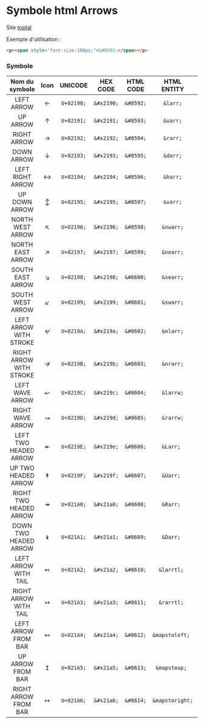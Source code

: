 # Symbole html Arrows

Site [toptal](https://www.toptal.com/designers/htmlarrows/arrows/)

Exemple d'utilisation : 

```html
<p><span style="font-size:100px;">&#8592;</span></p>
```

### Symbole

| Nom du symbole            | Icon | UNICODE     | HEX CODE     | HTML CODE    | HTML ENTITY     | -------- |
| :-----------------------: | :--: | :---------: | :----------: | :----------: | :---------:     | :------: |
| LEFT ARROW                |  ←   | `U+02190;`  | `&#x2190;`   | `&#8592;`    | `&larr;`        | \2190    |
| UP ARROW                  |  ↑   | `U+02191;`  | `&#x2191;`   | `&#8593;`    | `&uarr;`        | \2191    |
| RIGHT ARROW               |  →   | `U+02192;`  | `&#x2192;`   | `&#8594;`    | `&rarr;`        | \2192    |
| DOWN ARROW                |  ↓   | `U+02193;`  | `&#x2193;`   | `&#8595;`    | `&darr;`        | \2193    |
| LEFT RIGHT ARROW          |  ↔   | `U+02194;`  | `&#x2194;`   | `&#8596;`    | `&harr;`        | \2194    |
| UP DOWN ARROW             |  ↕   | `U+02195;`  | `&#x2195;`   | `&#8597;`    | `&varr;`        | \2195    |
| NORTH WEST ARROW          |  ↖   | `U+02196;`  | `&#x2196;`   | `&#8598;`    | `&nwarr;`       | \2196    |
| NORTH EAST ARROW          |  ↗   | `U+02197;`  | `&#x2197;`   | `&#8599;`    | `&nearr;`       | \2197    |
| SOUTH EAST ARROW          |  ↘   | `U+02198;`  | `&#x2198;`   | `&#8600;`    | `&searr;`       | \2198    |
| SOUTH WEST ARROW          |  ↙   | `U+02199;`  | `&#x2199;`   | `&#8601;`    | `&swarr;`       | \2199    |
| LEFT ARROW WITH STROKE    |  ↚   | `U+0219A;`  | `&#x219a;`   | `&#8602;`    | `&nlarr;`       | \219A    |
| RIGHT ARROW WITH STROKE   |  ↛   | `U+0219B;`  | `&#x219b;`   | `&#8603;`    | `&nrarr;`       | \219B    |
| LEFT WAVE ARROW           |  ↜   | `U+0219C;`  | `&#x219c;`   | `&#8604;`    | `&larrw;`       | \219C    |
| RIGHT WAVE ARROW          |  ↝   | `U+0219D;`  | `&#x219d;`   | `&#8605;`    | `&rarrw;`       | \219D    |
| LEFT TWO HEADED ARROW     |  ↞   | `U+0219E;`  | `&#x219e;`   | `&#8606;`    | `&Larr; `       | \219E    |
| UP TWO HEADED ARROW       |  ↟   | `U+0219F;`  | `&#x219f;`   | `&#8607;`    | `&Uarr; `       | \219F    |
| RIGHT TWO HEADED ARROW    |  ↠   | `U+021A0;`  | `&#x21a0;`   | `&#8608;`    | `&Rarr; `       | \21A0    |
| DOWN TWO HEADED ARROW     |  ↡   | `U+021A1;`  | `&#x21a1;`   | `&#8609;`    | `&Darr; `       | \21A1    |
| LEFT ARROW WITH TAIL      |  ↢   | `U+021A2;`  | `&#x21a2;`   | `&#8610;`    | `&larrtl; `     | \21A2    |
| RIGHT ARROW WITH TAIL     |  ↣   | `U+021A3;`  | `&#x21a3;`   | `&#8611;`    | `&rarrtl; `     | \21A3    |
| LEFT ARROW FROM BAR       |  ↤   | `U+021A4;`  | `&#x21a4;`   | `&#8612;`    | `&mapstoleft; ` | \21A4    |
| UP ARROW FROM BAR         |  ↥   | `U+021A5;`  | `&#x21a5;`   | `&#8613;`    | `&mapstoup; `   | \21A5    |
| RIGHT ARROW FROM BAR      |  ↦   | `U+021A6;`  | `&#x21a6;`   | `&#8614;`    | `&mapstoright; `| \21A6    |